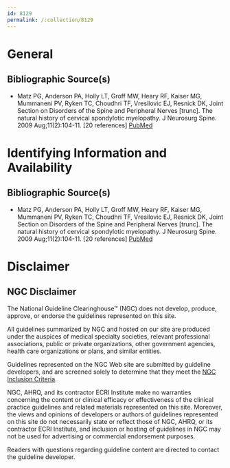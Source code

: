 ```yaml
---
id: 8129
permalink: /:collection/8129
---
```


# General

## Bibliographic Source(s)

- Matz PG, Anderson PA, Holly LT, Groff MW, Heary RF, Kaiser MG, Mummaneni PV, Ryken TC, Choudhri TF, Vresilovic EJ, Resnick DK, Joint Section on Disorders of the Spine and Peripheral Nerves [trunc]. The natural history of cervical spondylotic myelopathy. J Neurosurg Spine. 2009 Aug;11(2):104-11. [20 references] [ PubMed ](http://www.ncbi.nlm.nih.gov/entrez/query.fcgi?cmd=Retrieve&db=pubmed&dopt=Abstract&list_uids=19769489)

# Identifying Information and Availability

## Bibliographic Source(s)

- Matz PG, Anderson PA, Holly LT, Groff MW, Heary RF, Kaiser MG, Mummaneni PV, Ryken TC, Choudhri TF, Vresilovic EJ, Resnick DK, Joint Section on Disorders of the Spine and Peripheral Nerves [trunc]. The natural history of cervical spondylotic myelopathy. J Neurosurg Spine. 2009 Aug;11(2):104-11. [20 references] [ PubMed ](http://www.ncbi.nlm.nih.gov/entrez/query.fcgi?cmd=Retrieve&db=pubmed&dopt=Abstract&list_uids=19769489)

# Disclaimer

## NGC Disclaimer

The National Guideline Clearinghouse™ (NGC) does not develop, produce, approve, or endorse the guidelines represented on this site.

All guidelines summarized by NGC and hosted on our site are produced under the auspices of medical specialty societies, relevant professional associations, public or private organizations, other government agencies, health care organizations or plans, and similar entities.

Guidelines represented on the NGC Web site are submitted by guideline developers, and are screened solely to determine that they meet the [NGC Inclusion Criteria](/help-and-about/summaries/inclusion-criteria).

NGC, AHRQ, and its contractor ECRI Institute make no warranties concerning the content or clinical efficacy or effectiveness of the clinical practice guidelines and related materials represented on this site. Moreover, the views and opinions of developers or authors of guidelines represented on this site do not necessarily state or reflect those of NGC, AHRQ, or its contractor ECRI Institute, and inclusion or hosting of guidelines in NGC may not be used for advertising or commercial endorsement purposes.

Readers with questions regarding guideline content are directed to contact the guideline developer.

